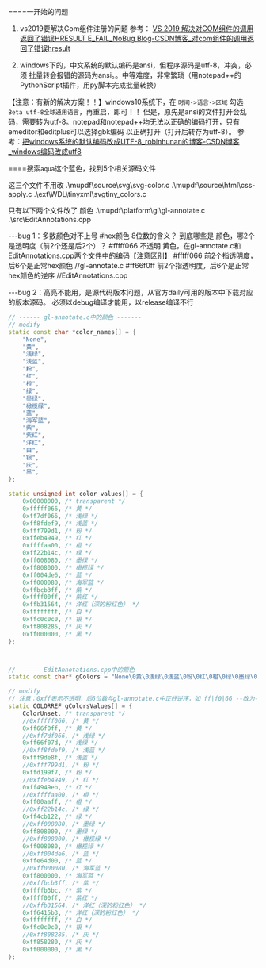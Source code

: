 ====一开始的问题

1. vs2019要解决Com组件注册的问题
参考： [VS 2019 解决对COM组件的调用返回了错误HRESULT E_FAIL_NoBug Blog-CSDN博客_对com组件的调用返回了错误hresult](https://blog.csdn.net/u013419838/article/details/103697286/)

2. windows下的，中文系统的默认编码是ansi，但程序源码是utf-8，冲突，必须 批量转会报错的源码为ansi。。中等难度，非常繁琐（用notepad++的PythonScript插件，用py脚本完成批量转换）

【注意：有新的解决方案！！】windows10系统下，在 `时间->语言->区域`  勾选 `Beta utf-8全球通用语言`，再重启，即可！！
但是，原先是ansi的文件打开会乱码，需要转为utf-8。notepad和notepad++均无法以正确的编码打开，只有emeditor和editplus可以选择gbk编码 以正确打开（打开后转存为utf-8）。
参考：[把windows系统的默认编码改成UTF-8_robinhunan的博客-CSDN博客_windows编码改成utf8](https://blog.csdn.net/robinhunan/article/details/106047345)

====搜索`aqua`这个蓝色，找到5个相关源码文件

这三个文件不用改
.\mupdf\source\svg\svg-color.c
.\mupdf\source\html\css-apply.c
.\ext\WDL\tinyxml\svgtiny_colors.c

只有以下两个文件改了 颜色
.\mupdf\platform\gl\gl-annotate.c
.\src\EditAnnotations.cpp

---bug 1：多数颜色对不上号
#hex颜色 8位数的含义？ 到底哪些是 颜色，哪2个是透明度（前2个还是后2个）？
    #fffff066 不透明 黄色，在gl-annotate.c和EditAnnotations.cpp两个文件中的编码【注意区别】
	   #fffff066 前2个指透明度，后6个是正常hex颜色       //gl-annotate.c
       #ff66f0ff 前2个指透明度，后6个是正常hex颜色的逆序  //EditAnnotations.cpp

---bug 2：高亮不能用，是源代码版本问题，从官方daily可用的版本中下载对应的版本源码。
    必须以debug编译才能用，以release编译不行

```C++
// ------ gl-annotate.c中的颜色 -------
// modify
static const char *color_names[] = {
	"None",
	"黄",
	"浅绿",
	"浅蓝",
	"粉",
	"红",
	"橙",
	"绿",
	"墨绿",
	"橄榄绿",
	"蓝",
	"海军蓝",
	"紫",
	"紫红",
	"洋红",
	"白",
	"银",
	"灰",
	"黑",
};

static unsigned int color_values[] = {
	0x00000000, /* transparent */
	0xfffff066, /* 黄 */
	0xff7df066, /* 浅绿 */
	0xff8fdef9, /* 浅蓝 */
	0xfff799d1, /* 粉 */
	0xffeb4949, /* 红 */
	0xffffaa00, /* 橙 */
	0xff22b14c, /* 绿 */
	0xff008080, /* 墨绿 */
	0xff808000, /* 橄榄绿 */
	0xff004de6, /* 蓝 */
	0xff000080, /* 海军蓝 */
	0xffbcb3ff, /* 紫 */
	0xffff00ff, /* 紫红 */
	0xffb31564, /* 洋红（深的粉红色） */
	0xffffffff, /* 白 */
	0xffc0c0c0, /* 银 */
	0xff808285, /* 灰 */
	0xff000000, /* 黑 */
};



// ------ EditAnnotations.cpp中的颜色 -------
static const char* gColors = "None\0黄\0浅绿\0浅蓝\0粉\0红\0橙\0绿\0墨绿\0橄榄绿\0蓝\0海军蓝\0紫\0紫红\0洋红\0白\0银\0灰\0黑\0";

// modify
// 注意：0xff表示不透明，后6位数与gl-annotate.c中正好逆序，如 ff|f0|66 --改为--> 66|f0|ff
static COLORREF gColorsValues[] = {
    ColorUnset, /* transparent */
	//0xfffff066, /* 黄 */
	0xff66f0ff, /* 黄 */
	//0xff7df066, /* 浅绿 */
	0xff66f07d, /* 浅绿 */
	//0xff8fdef9, /* 浅蓝 */
	0xfff9de8f, /* 浅蓝 */
	//0xfff799d1, /* 粉 */
	0xffd199f7, /* 粉 */
	//0xffeb4949, /* 红 */
	0xff4949eb, /* 红 */
	//0xffffaa00, /* 橙 */
	0xff00aaff, /* 橙 */
	//0xff22b14c, /* 绿 */
	0xff4cb122, /* 绿 */
	//0xff008080, /* 墨绿 */
	0xff808000, /* 墨绿 */
	//0xff808000, /* 橄榄绿 */
	0xff008080, /* 橄榄绿 */
	//0xff004de6, /* 蓝 */
	0xffe64d00, /* 蓝 */
	//0xff000080, /* 海军蓝 */
	0xff800000, /* 海军蓝 */
	//0xffbcb3ff, /* 紫 */
	0xffffb3bc, /* 紫 */
	0xffff00ff, /* 紫红 */
	//0xffb31564, /* 洋红（深的粉红色） */
	0xff6415b3, /* 洋红（深的粉红色） */
	0xffffffff, /* 白 */
	0xffc0c0c0, /* 银 */
	//0xff808285, /* 灰 */
	0xff858280, /* 灰 */
	0xff000000, /* 黑 */
};
```